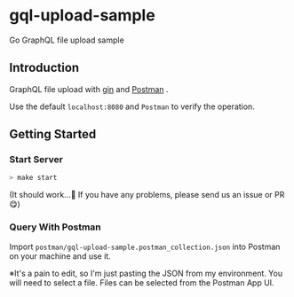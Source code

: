# gql-upload-sample

Go GraphQL file upload sample

## Introduction

GraphQL file upload with [gin](https://github.com/gin-gonic/gin) and [Postman](https://www.postman.com/) .

Use the default `localhost:8080` and `Postman` to verify the operation.

## Getting Started

### Start Server

```sh
> make start
```

(It should work...🤤 If you have any problems, please send us an issue or PR😋)

### Query With Postman

Import `postman/gql-upload-sample.postman_collection.json` into Postman on your machine and use it.

※It's a pain to edit, so I'm just pasting the JSON from my environment.
You will need to select a file. Files can be selected from the Postman App UI.
